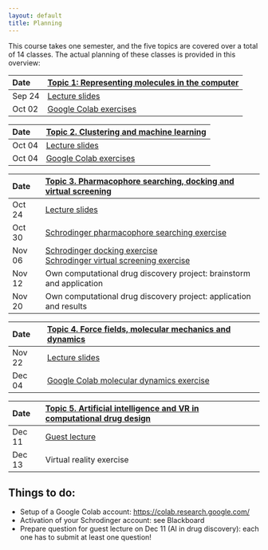 ```yaml
---
layout: default
title: Planning
---
```


This course takes one semester, and the five topics are covered over a total of 14 classes. The actual planning of these classes is provided in this overview:

| Date   | [Topic 1: Representing molecules in the computer](Topic_01.md) |
|:-------|:---------------------------------------------------------------|
| Sep 24 | <a href="Topic_01/Slides_01.pdf" download>Lecture slides</a>  |
| Oct 02 | <a href="https://githubtocolab.com/UAMCAntwerpen/2040FBDBIC/blob/master/Topic_01/Chemical_informatics_with_RDKit.ipynb" target="_blank">Google Colab exercises</a> |


| Date   | [Topic 2. Clustering and machine learning](Topic_02.md)       |
|:-------|:--------------------------------------------------------------|
| Oct 04 | <a href="Topic_02/Slides_02.pdf" download>Lecture slides</a>  |
| Oct 04 | <a href="https://githubtocolab.com/UAMCAntwerpen/2040FBDBIC/blob/master/Topic_02/Clustering_and_machine_learning.ipynb" target="_blank">Google Colab exercises</a> |


| Date   | [Topic 3. Pharmacophore searching, docking and virtual screening](Topic_03.md) |
|:-------|:--------------------------------------------------------------------------------|
| Oct 24 | <a href="Topic_03/Slides_03.pdf" download>Lecture slides</a> |
| Oct 30 | <a href="Topic_03/Pharmacophore_Searching.pdf" download>Schrodinger pharmacophore searching exercise</a> |
| Nov 06 | <a href="Topic_03/gb-docking-ls.pdf" download>Schrodinger docking exercise</a><br><a href="Topic_03/bc-sbvs-ls.pdf" download>Schrodinger virtual screening exercise</a> |
| Nov 12 | Own computational drug discovery project: brainstorm and application |
| Nov 20 | Own computational drug discovery project: application and results |


| Date   | [Topic 4. Force fields, molecular mechanics and dynamics](Topic_04.md)  |
|:-------|:-------------------------------------------------------------------------|
| Nov 22 | <a href="Topic_04/Slides_04.pdf" download>Lecture slides</a> |
| Dec 04 | <a href="https://githubtocolab.com/UAMCAntwerpen/2040FBDBIC/blob/master/Topic_04/Protein_ligand_MD.ipynb" target="_blank">Google Colab molecular dynamics exercise</a> |


| Date   | [Topic 5. Artificial intelligence and VR in computational drug design](Topic_05.md)  |
|:-------|:--------------------------------------------------------------------------------------|
| Dec 11 | <a href="Topic_05/AI_in_drug_discovery.pdf" download>Guest lecture</a> |
| Dec 13 | Virtual reality exercise |



## Things to do:

- Setup of a Google Colab account: <a href="https://colab.research.google.com" target="_blank">https://colab.research.google.com/</a>
- Activation of your Schrodinger account: see Blackboard
- Prepare question for guest lecture on Dec 11 (AI in drug discovery): each one has to submit at least one question!
